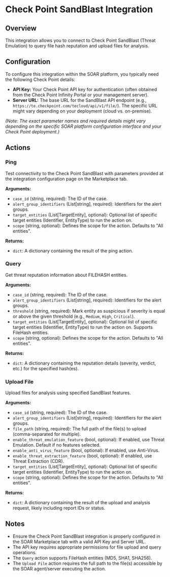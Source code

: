 # Check Point SandBlast Integration

## Overview

This integration allows you to connect to Check Point SandBlast (Threat Emulation) to query file hash reputation and upload files for analysis.

## Configuration

To configure this integration within the SOAR platform, you typically need the following Check Point details:

*   **API Key:** Your Check Point API key for authentication (often obtained from the Check Point Infinity Portal or your management server).
*   **Server URL:** The base URL for the SandBlast API endpoint (e.g., `https://te.checkpoint.com/tecloud/api/v1/file/`). The specific URL might vary depending on your deployment (cloud vs. on-premise).

*(Note: The exact parameter names and required details might vary depending on the specific SOAR platform configuration interface and your Check Point deployment.)*

## Actions

### Ping

Test connectivity to the Check Point SandBlast with parameters provided at the integration configuration page on the Marketplace tab.

**Arguments:**

*   `case_id` (string, required): The ID of the case.
*   `alert_group_identifiers` (List[string], required): Identifiers for the alert groups.
*   `target_entities` (List[TargetEntity], optional): Optional list of specific target entities (Identifier, EntityType) to run the action on.
*   `scope` (string, optional): Defines the scope for the action. Defaults to "All entities".

**Returns:**

*   `dict`: A dictionary containing the result of the ping action.

### Query

Get threat reputation information about FILEHASH entities.

**Arguments:**

*   `case_id` (string, required): The ID of the case.
*   `alert_group_identifiers` (List[string], required): Identifiers for the alert groups.
*   `threshold` (string, required): Mark entity as suspicious if severity is equal or above the given threshold (e.g., `Medium`, `High`, `Critical`).
*   `target_entities` (List[TargetEntity], optional): Optional list of specific target entities (Identifier, EntityType) to run the action on. Supports FileHash entities.
*   `scope` (string, optional): Defines the scope for the action. Defaults to "All entities".

**Returns:**

*   `dict`: A dictionary containing the reputation details (severity, verdict, etc.) for the specified hash(es).

### Upload File

Upload files for analysis using specified SandBlast features.

**Arguments:**

*   `case_id` (string, required): The ID of the case.
*   `alert_group_identifiers` (List[string], required): Identifiers for the alert groups.
*   `file_path` (string, required): The full path of the file(s) to upload (comma-separated for multiple).
*   `enable_threat_emulation_feature` (bool, optional): If enabled, use Threat Emulation. Default if no features selected.
*   `enable_anti_virus_feature` (bool, optional): If enabled, use Anti-Virus.
*   `enable_threat_extraction_feature` (bool, optional): If enabled, use Threat Extraction (CDR).
*   `target_entities` (List[TargetEntity], optional): Optional list of specific target entities (Identifier, EntityType) to run the action on.
*   `scope` (string, optional): Defines the scope for the action. Defaults to "All entities".

**Returns:**

*   `dict`: A dictionary containing the result of the upload and analysis request, likely including report IDs or status.

## Notes

*   Ensure the Check Point SandBlast integration is properly configured in the SOAR Marketplace tab with a valid API Key and Server URL.
*   The API key requires appropriate permissions for file upload and query operations.
*   The `Query` action supports FileHash entities (MD5, SHA1, SHA256).
*   The `Upload File` action requires the full path to the file(s) accessible by the SOAR agent/server executing the action.
